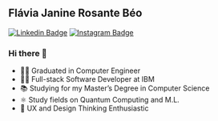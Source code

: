 ## Flávia Janine Rosante Béo

[![Linkedin Badge](https://img.shields.io/badge/-LinkedIn-blue?style=flat&logo=LinkedIn&logoColor=white)](https://www.linkedin.com/in/flaviajanine/)
[![Instagram Badge](https://img.shields.io/badge/-Instagram-C13584?style=flat&logo=Instagram&logoColor=white)](https://www.instagram.com/flaviajanine/)

### Hi there 👋

- 👩‍🎓 Graduated in Computer Engineer 
- 👩‍💻 Full-stack Software Developer at IBM
- 📚 Studying for my Master’s Degree in Computer Science
- ⚛️ Study fields on Quantum Computing and M.L.
- 🌟 UX and Design Thinking Enthusiastic 
